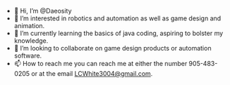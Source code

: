 - 👋 Hi, I’m @Daeosity
- 👀 I’m interested in robotics and automation as well as game design and animation.
- 🌱 I’m currently learning the basics of java coding, aspiring to bolster my knowledge.
- 💞️ I’m looking to collaborate on game design products or automation software.
- 📫 How to reach me you can reach me at either the number 905-483-0205 or at the email LCWhite3004@gmail.com.

<!---
Daeosity/Daeosity is a ✨ special ✨ repository because its `README.md` (this file) appears on your GitHub profile.
You can click the Preview link to take a look at your changes.
--->
